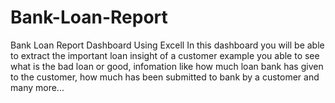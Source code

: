 # Bank-Loan-Report
Bank Loan Report Dashboard Using Excell
In this dashboard you will be able to extract the important loan insight of a customer example you able to see what is the bad loan or good, 
infomation like how much loan bank has given to the customer, how much has been submitted to bank by a customer and many more...
